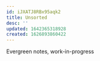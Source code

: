 ```yaml
---
id: iJXATJ8RBx95aqk2
title: Unsorted
desc: ''
updated: 1642365318928
created: 1626893860422
---
```

Evergreen notes, work-in-progress
